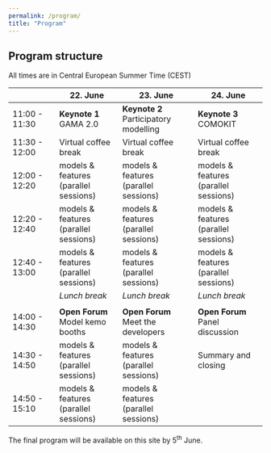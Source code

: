 ```yaml
---
permalink: /program/
title: "Program"
---
```


## Program structure

All times are in Central European Summer Time (CEST)

|  | 22. June | 23. June | 24. June |
|--------------------------|----------------------|--------------------------|----------------------|
|11:00 - 11:30| **Keynote 1** </br> GAMA 2.0 | **Keynote 2** </br> Participatory modelling | **Keynote 3** </br> COMOKIT |
|11:30 - 12:00 | Virtual coffee break | Virtual coffee break | Virtual coffee break |
|12:00 - 12:20 | models & features </br> (parallel sessions) | models & features </br> (parallel sessions) | models & features </br> (parallel sessions) |
|12:20 - 12:40 | models & features </br> (parallel sessions) | models & features </br> (parallel sessions) | models & features </br> (parallel sessions) |
|12:40 - 13:00 | models & features </br> (parallel sessions) | models & features </br> (parallel sessions) | models & features </br> (parallel sessions) |
|  | *Lunch break* | *Lunch break* | *Lunch break* |
|  |  |  |  |
|14:00 - 14:30 | **Open Forum** </br> Model kemo booths | **Open Forum** </br> Meet the developers | **Open Forum** </br> Panel discussion |
|14:30 - 14:50 | models & features </br> (parallel sessions) | models & features </br> (parallel sessions) | Summary and closing |
|14:50 - 15:10 | models & features </br> (parallel sessions) | models & features </br> (parallel sessions) |  |

The final program will be available on this site by 5<sup>th</sup> June.
